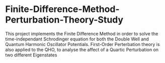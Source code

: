 # Finite-Difference-Method-Perturbation-Theory-Study
This project implements the Finite Difference Method in order to solve the time-independant Schrodinger equation for both the Double Well and Quantum Harmonic Oscillator Potentials. First-Order Perterbation theory is also applied to the QHO, to analyse the affect of a Quartic Perturbation on two different Eigenstates
